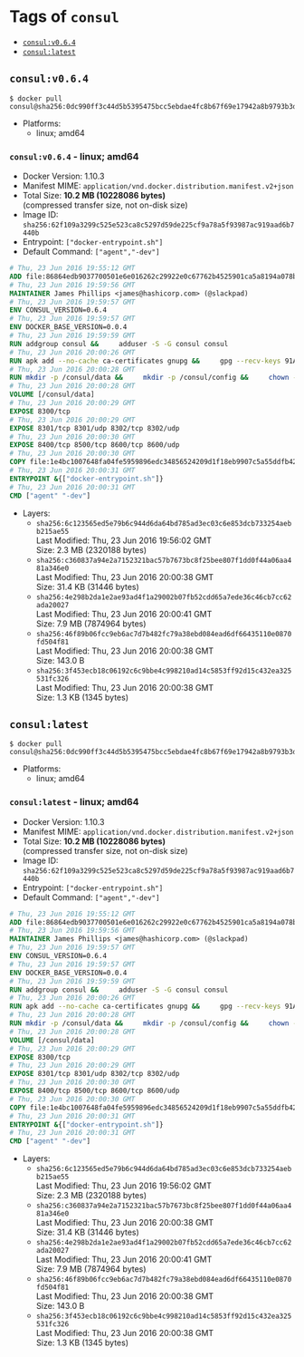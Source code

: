 <!-- THIS FILE IS GENERATED VIA './update-tag-details.sh' -->

# Tags of `consul`

-	[`consul:v0.6.4`](#consulv064)
-	[`consul:latest`](#consullatest)

## `consul:v0.6.4`

```console
$ docker pull consul@sha256:0dc990ff3c44d5b5395475bcc5ebdae4fc8b67f69e17942a8b9793b3df74d290
```

-	Platforms:
	-	linux; amd64

### `consul:v0.6.4` - linux; amd64

-	Docker Version: 1.10.3
-	Manifest MIME: `application/vnd.docker.distribution.manifest.v2+json`
-	Total Size: **10.2 MB (10228086 bytes)**  
	(compressed transfer size, not on-disk size)
-	Image ID: `sha256:62f109a3299c525e523ca8c5297d59de225cf9a78a5f93987ac919aad6b7440b`
-	Entrypoint: `["docker-entrypoint.sh"]`
-	Default Command: `["agent","-dev"]`

```dockerfile
# Thu, 23 Jun 2016 19:55:12 GMT
ADD file:86864edb9037700501e6e016262c29922e0c67762b4525901ca5a8194a078bfb in /
# Thu, 23 Jun 2016 19:59:56 GMT
MAINTAINER James Phillips <james@hashicorp.com> (@slackpad)
# Thu, 23 Jun 2016 19:59:57 GMT
ENV CONSUL_VERSION=0.6.4
# Thu, 23 Jun 2016 19:59:57 GMT
ENV DOCKER_BASE_VERSION=0.0.4
# Thu, 23 Jun 2016 19:59:59 GMT
RUN addgroup consul &&     adduser -S -G consul consul
# Thu, 23 Jun 2016 20:00:26 GMT
RUN apk add --no-cache ca-certificates gnupg &&     gpg --recv-keys 91A6E7F85D05C65630BEF18951852D87348FFC4C &&     mkdir -p /tmp/build &&     cd /tmp/build &&     wget https://releases.hashicorp.com/docker-base/${DOCKER_BASE_VERSION}/docker-base_${DOCKER_BASE_VERSION}_linux_amd64.zip &&     wget https://releases.hashicorp.com/docker-base/${DOCKER_BASE_VERSION}/docker-base_${DOCKER_BASE_VERSION}_SHA256SUMS &&     wget https://releases.hashicorp.com/docker-base/${DOCKER_BASE_VERSION}/docker-base_${DOCKER_BASE_VERSION}_SHA256SUMS.sig &&     gpg --batch --verify docker-base_${DOCKER_BASE_VERSION}_SHA256SUMS.sig docker-base_${DOCKER_BASE_VERSION}_SHA256SUMS &&     grep ${DOCKER_BASE_VERSION}_linux_amd64.zip docker-base_${DOCKER_BASE_VERSION}_SHA256SUMS | sha256sum -c &&     unzip docker-base_${DOCKER_BASE_VERSION}_linux_amd64.zip &&     cp bin/gosu bin/dumb-init /bin &&     wget https://releases.hashicorp.com/consul/${CONSUL_VERSION}/consul_${CONSUL_VERSION}_linux_amd64.zip &&     wget https://releases.hashicorp.com/consul/${CONSUL_VERSION}/consul_${CONSUL_VERSION}_SHA256SUMS &&     wget https://releases.hashicorp.com/consul/${CONSUL_VERSION}/consul_${CONSUL_VERSION}_SHA256SUMS.sig &&     gpg --batch --verify consul_${CONSUL_VERSION}_SHA256SUMS.sig consul_${CONSUL_VERSION}_SHA256SUMS &&     grep consul_${CONSUL_VERSION}_linux_amd64.zip consul_${CONSUL_VERSION}_SHA256SUMS | sha256sum -c &&     unzip -d /bin consul_${CONSUL_VERSION}_linux_amd64.zip &&     cd /tmp &&     rm -rf /tmp/build &&     apk del gnupg &&     rm -rf /root/.gnupg
# Thu, 23 Jun 2016 20:00:28 GMT
RUN mkdir -p /consul/data &&     mkdir -p /consul/config &&     chown -R consul:consul /consul
# Thu, 23 Jun 2016 20:00:28 GMT
VOLUME [/consul/data]
# Thu, 23 Jun 2016 20:00:29 GMT
EXPOSE 8300/tcp
# Thu, 23 Jun 2016 20:00:29 GMT
EXPOSE 8301/tcp 8301/udp 8302/tcp 8302/udp
# Thu, 23 Jun 2016 20:00:30 GMT
EXPOSE 8400/tcp 8500/tcp 8600/tcp 8600/udp
# Thu, 23 Jun 2016 20:00:30 GMT
COPY file:1e4bc1007648fa04fe5959896edc34856524209d1f18eb9907c5a55ddfb424b4 in /usr/local/bin/docker-entrypoint.sh
# Thu, 23 Jun 2016 20:00:31 GMT
ENTRYPOINT &{["docker-entrypoint.sh"]}
# Thu, 23 Jun 2016 20:00:31 GMT
CMD ["agent" "-dev"]
```

-	Layers:
	-	`sha256:6c123565ed5e79b6c944d6da64bd785ad3ec03c6e853dcb733254aebb215ae55`  
		Last Modified: Thu, 23 Jun 2016 19:56:02 GMT  
		Size: 2.3 MB (2320188 bytes)
	-	`sha256:c360837a94e2a7152321bac57b7673bc8f25bee807f1dd0f44a06aa481a346e0`  
		Last Modified: Thu, 23 Jun 2016 20:00:38 GMT  
		Size: 31.4 KB (31446 bytes)
	-	`sha256:4e298b2da1e2ae93ad4f1a29002b07fb52cdd65a7ede36c46cb7cc62ada20027`  
		Last Modified: Thu, 23 Jun 2016 20:00:41 GMT  
		Size: 7.9 MB (7874964 bytes)
	-	`sha256:46f89b06fcc9eb6ac7d7b482fc79a38ebd084ead6df66435110e0870fd504f81`  
		Last Modified: Thu, 23 Jun 2016 20:00:38 GMT  
		Size: 143.0 B
	-	`sha256:3f453ecb18c06192c6c9bbe4c998210ad14c5853ff92d15c432ea325531fc326`  
		Last Modified: Thu, 23 Jun 2016 20:00:38 GMT  
		Size: 1.3 KB (1345 bytes)

## `consul:latest`

```console
$ docker pull consul@sha256:0dc990ff3c44d5b5395475bcc5ebdae4fc8b67f69e17942a8b9793b3df74d290
```

-	Platforms:
	-	linux; amd64

### `consul:latest` - linux; amd64

-	Docker Version: 1.10.3
-	Manifest MIME: `application/vnd.docker.distribution.manifest.v2+json`
-	Total Size: **10.2 MB (10228086 bytes)**  
	(compressed transfer size, not on-disk size)
-	Image ID: `sha256:62f109a3299c525e523ca8c5297d59de225cf9a78a5f93987ac919aad6b7440b`
-	Entrypoint: `["docker-entrypoint.sh"]`
-	Default Command: `["agent","-dev"]`

```dockerfile
# Thu, 23 Jun 2016 19:55:12 GMT
ADD file:86864edb9037700501e6e016262c29922e0c67762b4525901ca5a8194a078bfb in /
# Thu, 23 Jun 2016 19:59:56 GMT
MAINTAINER James Phillips <james@hashicorp.com> (@slackpad)
# Thu, 23 Jun 2016 19:59:57 GMT
ENV CONSUL_VERSION=0.6.4
# Thu, 23 Jun 2016 19:59:57 GMT
ENV DOCKER_BASE_VERSION=0.0.4
# Thu, 23 Jun 2016 19:59:59 GMT
RUN addgroup consul &&     adduser -S -G consul consul
# Thu, 23 Jun 2016 20:00:26 GMT
RUN apk add --no-cache ca-certificates gnupg &&     gpg --recv-keys 91A6E7F85D05C65630BEF18951852D87348FFC4C &&     mkdir -p /tmp/build &&     cd /tmp/build &&     wget https://releases.hashicorp.com/docker-base/${DOCKER_BASE_VERSION}/docker-base_${DOCKER_BASE_VERSION}_linux_amd64.zip &&     wget https://releases.hashicorp.com/docker-base/${DOCKER_BASE_VERSION}/docker-base_${DOCKER_BASE_VERSION}_SHA256SUMS &&     wget https://releases.hashicorp.com/docker-base/${DOCKER_BASE_VERSION}/docker-base_${DOCKER_BASE_VERSION}_SHA256SUMS.sig &&     gpg --batch --verify docker-base_${DOCKER_BASE_VERSION}_SHA256SUMS.sig docker-base_${DOCKER_BASE_VERSION}_SHA256SUMS &&     grep ${DOCKER_BASE_VERSION}_linux_amd64.zip docker-base_${DOCKER_BASE_VERSION}_SHA256SUMS | sha256sum -c &&     unzip docker-base_${DOCKER_BASE_VERSION}_linux_amd64.zip &&     cp bin/gosu bin/dumb-init /bin &&     wget https://releases.hashicorp.com/consul/${CONSUL_VERSION}/consul_${CONSUL_VERSION}_linux_amd64.zip &&     wget https://releases.hashicorp.com/consul/${CONSUL_VERSION}/consul_${CONSUL_VERSION}_SHA256SUMS &&     wget https://releases.hashicorp.com/consul/${CONSUL_VERSION}/consul_${CONSUL_VERSION}_SHA256SUMS.sig &&     gpg --batch --verify consul_${CONSUL_VERSION}_SHA256SUMS.sig consul_${CONSUL_VERSION}_SHA256SUMS &&     grep consul_${CONSUL_VERSION}_linux_amd64.zip consul_${CONSUL_VERSION}_SHA256SUMS | sha256sum -c &&     unzip -d /bin consul_${CONSUL_VERSION}_linux_amd64.zip &&     cd /tmp &&     rm -rf /tmp/build &&     apk del gnupg &&     rm -rf /root/.gnupg
# Thu, 23 Jun 2016 20:00:28 GMT
RUN mkdir -p /consul/data &&     mkdir -p /consul/config &&     chown -R consul:consul /consul
# Thu, 23 Jun 2016 20:00:28 GMT
VOLUME [/consul/data]
# Thu, 23 Jun 2016 20:00:29 GMT
EXPOSE 8300/tcp
# Thu, 23 Jun 2016 20:00:29 GMT
EXPOSE 8301/tcp 8301/udp 8302/tcp 8302/udp
# Thu, 23 Jun 2016 20:00:30 GMT
EXPOSE 8400/tcp 8500/tcp 8600/tcp 8600/udp
# Thu, 23 Jun 2016 20:00:30 GMT
COPY file:1e4bc1007648fa04fe5959896edc34856524209d1f18eb9907c5a55ddfb424b4 in /usr/local/bin/docker-entrypoint.sh
# Thu, 23 Jun 2016 20:00:31 GMT
ENTRYPOINT &{["docker-entrypoint.sh"]}
# Thu, 23 Jun 2016 20:00:31 GMT
CMD ["agent" "-dev"]
```

-	Layers:
	-	`sha256:6c123565ed5e79b6c944d6da64bd785ad3ec03c6e853dcb733254aebb215ae55`  
		Last Modified: Thu, 23 Jun 2016 19:56:02 GMT  
		Size: 2.3 MB (2320188 bytes)
	-	`sha256:c360837a94e2a7152321bac57b7673bc8f25bee807f1dd0f44a06aa481a346e0`  
		Last Modified: Thu, 23 Jun 2016 20:00:38 GMT  
		Size: 31.4 KB (31446 bytes)
	-	`sha256:4e298b2da1e2ae93ad4f1a29002b07fb52cdd65a7ede36c46cb7cc62ada20027`  
		Last Modified: Thu, 23 Jun 2016 20:00:41 GMT  
		Size: 7.9 MB (7874964 bytes)
	-	`sha256:46f89b06fcc9eb6ac7d7b482fc79a38ebd084ead6df66435110e0870fd504f81`  
		Last Modified: Thu, 23 Jun 2016 20:00:38 GMT  
		Size: 143.0 B
	-	`sha256:3f453ecb18c06192c6c9bbe4c998210ad14c5853ff92d15c432ea325531fc326`  
		Last Modified: Thu, 23 Jun 2016 20:00:38 GMT  
		Size: 1.3 KB (1345 bytes)
